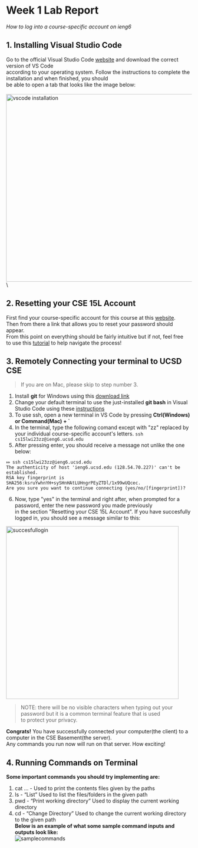 # Week 1 Lab Report
*How to log into a course-specific account on ieng6*
## 1. Installing Visual Studio Code
Go to the official Visual Studio Code [website](https://code.visualstudio.com) and download the correct version of VS Code\
according to your operating system. Follow the instructions to complete the installation and when finished, you should\
be able to open a tab that looks like the image below:\
\
<img width="508" alt="vscode installation" src="https://user-images.githubusercontent.com/110417501/212202826-969a8f8c-55eb-495a-9689-ed1d0af5babe.png">
\
## 2. Resetting your CSE 15L Account
First find your course-specific account for this course at this [website](https://sdacs.ucsd.edu/~icc/index.php).\
Then from there a link that allows you to reset your password should appear.\
From this point on everything should be fairly intuitive but if not, feel free\
to use this [tutorial](https://docs.google.com/document/d/1hs7CyQeh-MdUfM9uv99i8tqfneos6Y8bDU0uhn1wqho/edit) to help navigate the process!

## 3. Remotely Connecting your terminal to UCSD CSE
> If you are on Mac, please skip to step number 3.

1. Install **git** for Windows using this [download link](https://gitforwindows.org)
2. Change your default terminal to use the just-installed **git bash** in Visual Studio Code using these [instructions](https://stackoverflow.com/questions/42606837/how-do-i-use-bash-on-windows-from-the-visual-studio-code-integrated-terminal)
3. To use ssh, open a new terminal in VS Code by pressing **Ctrl(Windows) or Command(Mac) + `**
4. In the terminal, type the following comand except with "zz" replaced by your individual course-specific account's letters.
`ssh cs15lwi23zz@ieng6.ucsd.edu`
5. After pressing enter, you should receive a message not unlike the one below:
```
⤇ ssh cs15lwi23zz@ieng6.ucsd.edu
The authenticity of host 'ieng6.ucsd.edu (128.54.70.227)' can't be established.
RSA key fingerprint is SHA256:ksruYwhnYH+sySHnHAtLUHngrPEyZTDl/1x99wUQcec.
Are you sure you want to continue connecting (yes/no/[fingerprint])?
```
6. Now, type "yes" in the terminal and right after, when prompted for a password, enter the new password you made previously\
in the section "Resetting your CSE 15L Account". If you have succesfully logged in, you should see a message similar to this:
<img width="468" alt="succesfullogin" src="https://user-images.githubusercontent.com/110417501/212238877-aae30eab-f929-4a56-ba6c-4f5c01b8574e.png">

> NOTE: there will be no visible characters when typing out your password but it is a common terminal feature that is used\
> to protect your privacy.

**Congrats!** You have successfully connected your computer(the client) to a computer in the CSE Basement(the server).\
Any commands you run now will run on that server. How exciting!
## 4. Running Commands on Terminal
**Some important commands you should try implementing are:**
1. cat <path1> <path2> ... - Used to print the contents files given by the paths
2. ls <path> - “List” Used to list the files/folders in the given path
3. pwd - “Print working directory” Used to display the current working directory
4. cd <path> - “Change Directory” Used to change the current working directory to the given path\
**Below is an example of what some sample command inputs and outputs look like:**\
![samplecommands](https://user-images.githubusercontent.com/110417501/212436525-42c78ae3-c704-4d6f-bc34-ff81eed6f005.png)

